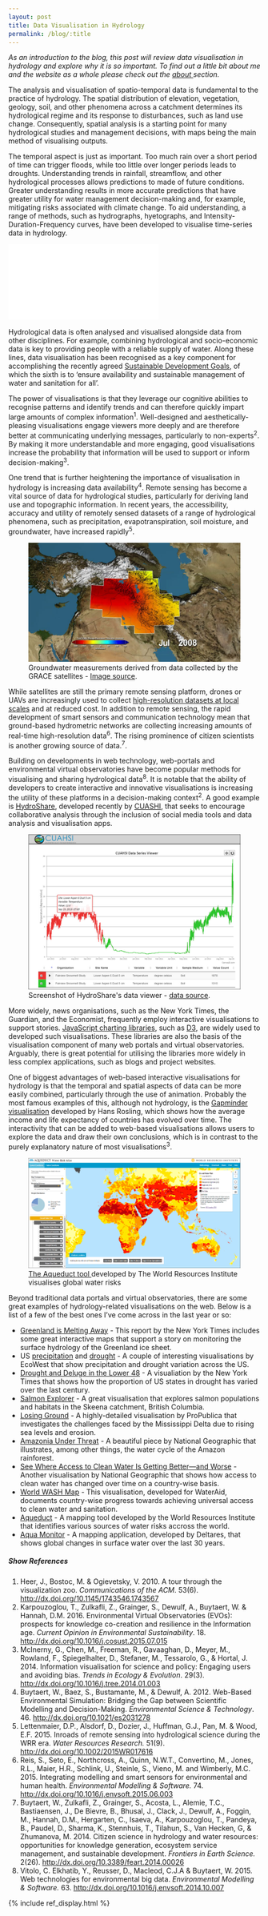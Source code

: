 ```yaml
---
layout: post
title: Data Visualisation in Hydrology
permalink: /blog/:title
---
```


_As an introduction to the blog, this post will review data visualisation in hydrology and explore why it is so important. To find out a little bit about me and the website as a whole please check out the <a href="../about">about </a> section._

The analysis and visualisation of spatio-temporal data is fundamental to  the practice of hydrology. The spatial distribution of elevation, vegetation, geology, soil, and other phenomena across a catchment determines its hydrological regime and its response to disturbances, such as land use change. Consequently, spatial analysis is a starting point for many hydrological studies and management decisions, with maps being the main method of visualising outputs. 

The temporal aspect is just as important. Too much rain over a short period of time can trigger floods, while too little over longer periods leads to droughts. Understanding trends in rainfall, streamflow, and other hydrological processes allows predictions to made of future conditions. Greater understanding results in more accurate predictions that have greater utility for water management decision-making and, for example, mitigating risks associated with climate change. To aid understanding, a range of methods, such as hydrographs, hyetographs, and Intensity-Duration-Frequency curves, have been developed to visualise time-series data in hydrology. 

<iframe src="../visualisations/lyd-annual-hydrograph.html" style="border:none;" scrolling="no"></iframe>

Hydrological data is often analysed and visualised alongside data from other disciplines. For example, combining hydrological and socio-economic data is key to providing people with a reliable supply of water. Along these lines, data visualisation has been recognised as a key component for accomplishing the recently agreed <a href="https://sustainabledevelopment.un.org/?menu=1300">Sustainable Development Goals</a>, of which the sixth is to ‘ensure availability and sustainable management of water and sanitation for all’. 

The power of visualisations is that they leverage our cognitive abilities to recognise patterns and identify trends and can therefore quickly impart large amounts of complex information<sup>1</sup>.  Well-designed and aesthetically-pleasing visualisations engage viewers more deeply and are therefore better at communicating underlying messages, particularly to non-experts<sup>2</sup>. By making it more understandable and more engaging, good visualisations increase the probability that information will be used to support or inform decision-making<sup>3</sup>. 

One trend that is further heightening the importance of visualisation in hydrology is increasing data availability<sup>4</sup>. Remote sensing has become a vital source of data for hydrological studies, particularly for deriving land use and topographic information.  In recent years, the accessibility, accuracy and utility of remotely sensed datasets of a range of hydrological phenomena, such as precipitation, evapotranspiration, soil moisture, and groundwater, have increased rapidly<sup>5</sup>.

<figure>
 <img src="../assets/images/grace.JPG">
 <figcaption>Groundwater measurements derived from data collected by the GRACE satellites - <a href="http://www.jpl.nasa.gov/news/news.php?release=2013-054">Image source</a>.</figcaption>
</figure>

While satellites are still the primary remote sensing platform, drones or UAVs are increasingly used to collect <a href="http://www.iwmi.cgiar.org/2015/09/elevated-learning/">high-resolution datasets at local scales</a> and at reduced cost. In addition to remote sensing, the rapid development of smart sensors and communication technology mean that ground-based hydrometric networks are collecting increasing amounts of real-time high-resolution data<sup>6</sup>. The rising prominence of citizen scientists is another growing source of data.<sup>7</sup>. 

Building on developments in web technology, web-portals and environmental virtual observatories have become popular methods for visualising and sharing hydrological data<sup>8</sup>.  It is notable that the ability of developers to create interactive and innovative visualisations is increasing the utility of these platforms in a decision-making context<sup>2</sup>. A good example is <a href="https://www.hydroshare.org/">HydroShare</a>, developed recently by <a href="https://www.cuahsi.org/">CUASHI</a>, that seeks to encourage collaborative analysis through the inclusion of social media tools and data analysis and visualisation apps. 

<figure>
 <img src="../assets/images/hydroshare.JPG">
 <figcaption>Screenshot of HydroShare's data viewer - <a href="https://www.hydroshare.org/resource/7be4a9c2f43b407f85aaf1154612d6a3/">data source</a>.</figcaption>
</figure>

More widely, news organisations, such as the New York Times, the Guardian, and the Economist, frequently employ interactive visualisations to support stories. <a href="https://en.wikipedia.org/wiki/Comparison_of_JavaScript_charting_frameworks">JavaScript charting libraries</a>, such as <a href="https://d3js.org/">D3</a>, are widely used to developed such visualisations. These libraries are also the basis of the visualisation component of many web portals and virtual observatories. Arguably, there is great potential for utilising the libraries more widely in less complex applications, such as blogs and project websites.

One of biggest advantages of web-based interactive visualisations for hydrology is that the temporal and spatial aspects of data can be more easily combined, particularly through the use of animation. Probably the most famous examples of this, although not hydrology, is the <a href="https://www.gapminder.org/tools/#_chart-type=bubbles">Gapminder visualisation</a> developed by Hans Rosling, which shows how the average income and life expectancy of countries has evolved over time. The interactivity that can be added to web-based visualisations allows users to explore the data and draw their own conclusions, which is in contrast to the purely explanatory nature of most visualisations<sup>3</sup>.  

<figure>
 <img src="../assets/images/aqueduct.JPG">
 <figcaption><a href="http://www.wri.org/our-work/project/aqueduct">The Aqueduct tool </a> developed by The World Resources Institute visualises global water risks</figcaption>
</figure>

Beyond traditional data portals and virtual observatories, there are some great examples of hydrology-related visualisations on the web. Below is a list of a few of the best ones I’ve come across in the last year or so: 

<ul>
<li><a href="http://www.nytimes.com/interactive/2015/10/27/world/greenland-is-melting-away.html">Greenland is Melting Away</a> - This report by the New York Times includes some great interactive maps that support a story on monitoring the surface hydrology of the Greenland ice sheet.</li>
<li>US <a href="http://vis.ecowest.org/interactive/precip.php#s=conus&m=regular&h=1">precipitation</a> and <a href=""> drought</a> - A couple of interesting visualisations by EcoWest that show  precipitation and drought variation across the US.</li> 
<li><a href="http://www.nytimes.com/interactive/2012/08/11/sunday-review/drought-history.html">Drought and Deluge in the Lower 48</a> - A visualiation by the New York Times that shows how the proportion of US states in drought has varied over the last century.</li>
<li><a href="http://salmonexplorer.ca/#skeena/">Salmon Explorer</a> - A great visualisation that explores salmon populations and habitats in the Skeena catchment, British Columbia.</li>
<li><a href="http://projects.propublica.org/louisiana/#">Losing Ground</a> - A highly-detailed visualisation by ProPublica that investigates the challenges faced by the Mississippi Delta due to rising sea levels and erosion.</li>
<li><a href="http://www.nationalgeographic.com/climate-change/explore-amazonia/#/Art/WaterCycle/?focus=WaterNutrients">Amazonia Under Threat</a> - A beautiful piece by National Geographic that illustrates, among other things, the water cycle of the Amazon rainforest.</li>
<li><a href="http://www.nationalgeographic.com/clean-water-access-around-the-world/#select/TOT/total">See Where Access to Clean Water Is Getting Better—and Worse</a> - Another visualisation by National Geographic that shows how access to clean water has changed over time on a country-wise basis.</li>
<li><a href="http://www.wateraid.org/what-we-do/the-crisis/statistics/world-wash-map">World WASH Map</a> - This visualisation, developed for WaterAid, documents country-wise progress towards achieving universal access to clean water and sanitation.</li>
<li><a href="http://www.wri.org/applications/maps/aqueduct-atlas/#x=8.00&y=0.30&s=ws!20!28!c&t=waterrisk&w=def&g=0&i=BWS-16!WSV-4!SV-2!HFO-4!DRO-4!STOR-8!GW-8!WRI-4!ECOS-2!MC-4!WCG-8!ECOV-2!&tr=ind-1!prj-1&l=3&b=terrain&m=group">Aqueduct</a> - A mapping tool developed by the World Resources Institute that identifies various sources of water risks accross the world.</li>
<li><a href="http://aqua-monitor.appspot.com/">Aqua Monitor</a> - A mapping application, developed by Deltares, that shows global changes in surface water over the last 30 years.</li>
</ul>

<h5 class="ref-title">Show References</h5>
<ol class="references">
 <li> Heer, J., Bostoc, M. & Ogievetsky, V. 2010. A tour through the visualization zoo. <em>Communications of the ACM</em>. 53(6). <a href="http://dx.doi.org/10.1145/1743546.1743567">http://dx.doi.org/10.1145/1743546.1743567</a></li>
 <li> Karpouzoglou, T., Zulkafli, Z., Grainger, S., Dewulf, A., Buytaert, W. & Hannah, D.M. 2016. Environmental Virtual Observatories (EVOs): prospects for knowledge co-creation and resilience in the Information age. <em>Current Opinion in Environmental Sustainability</em>. 18. <a href="http://dx.doi.org/10.1016/j.cosust.2015.07.015">http://dx.doi.org/10.1016/j.cosust.2015.07.015</a></li>
 <li>McInerny, G., Chen, M., Freeman, R., Gavaaghan, D., Meyer, M., Rowland, F., Spiegelhalter, D., Stefaner, M., Tessarolo, G., & Hortal, J. 2014. Information visualisation for science and policy: Engaging users and avoiding bias. <em>Trends in Ecology & Evolution</em>. 29(3). <a href="http://dx.doi.org/10.1016/j.tree.2014.01.003">http://dx.doi.org/10.1016/j.tree.2014.01.003</a></li>
 <li>Buytaert, W., Baez, S., Bustamante, M., & Dewulf, A. 2012. Web-Based Environmental Simulation: Bridging the Gap between Scientific Modelling and Decision-Making. <em>Environmental Science & Technology</em>. 46. <a href="http://pubs.acs.org/doi/abs/10.1021/es2031278">http://dx.doi.org/10.1021/es2031278</a></li>
 <li>Lettenmaier, D.P., Alsdorf, D., Dozier, J., Huffman, G.J., Pan, M. & Wood, E.F. 2015. Inroads of remote sensing into hydrological science during the WRR era. <em>Water Resources Research.</em> 51(9). <a href="http://onlinelibrary.wiley.com/doi/10.1002/2015WR017616/abstract">http://dx.doi.org/10.1002/2015WR017616</a></li>
 <li>Reis, S., Seto, E., Northcross, A., Quinn, N.W.T., Convertino, M., Jones, R.L., Maier, H.R., Schlink, U., Steinle, S., Vieno, M. and Wimberly, M.C. 2015. Integrating modelling and smart sensors for environmental and human health. <em>Environmental Modelling & Software.</em> 74.  <a href="http://dx.doi.org/10.1016/j.envsoft.2015.06.003">http://dx.doi.org/10.1016/j.envsoft.2015.06.003</a></li>
 <li>Buytaert, W., Zulkafli, Z., Grainger, S., Acosta, L., Alemie, T.C., Bastiaensen, J., De Bievre, B., Bhusal, J., Clack, J., Dewulf, A., Foggin, M., Hannah, D.M., Hergarten, C., Isaeva, A., Karpouzoglou, T., Pandeya, B., Paudel, D., Sharma, K., Stennhuis, T., Tilahun, S., Van Hecken, G, & Zhumanova, M. 2014. Citizen science in hydrology and water resources: opportunities for knowledge generation, ecosystem service management, and sustainable development. <em>Frontiers in Earth Science.</em> 2(26). <a href="http://dx.doi.org/10.3389/feart.2014.00026 ">http://dx.doi.org/10.3389/feart.2014.00026</a></li>
 <li>Vitolo, C. Elkhatib, Y., Reusser, D., Macleod, C.J.A & Buytaert, W. 2015. Web technologies for environmental big data. <em>Environmental Modelling & Software.</em> 63. <a href="http://dx.doi.org/10.1016/j.envsoft.2014.10.007">http://dx.doi.org/10.1016/j.envsoft.2014.10.007</a> </li>
</ol>

<script type="text/javascript" src="/assets/js/libs/jquery-3.0.0.min.js"></script>
{% include ref_display.html %}



